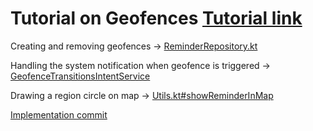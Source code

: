 # Tutorial on Geofences [Tutorial link](https://www.raywenderlich.com/7372-geofencing-api-tutorial-for-android)

Creating and removing geofences -> [ReminderRepository.kt](/3_Geofencing\app\src\main\java\com\android\raywenderlich\remindmethere\ReminderRepository.kt)

Handling the system notification when geofence is triggered -> [GeofenceTransitionsIntentService](/3_Geofencing\app\src\main\java\com\android\raywenderlich\remindmethere\GeofenceTransitionsIntentService.kt)

Drawing a region circle on map -> [Utils.kt#showReminderInMap](/3_Geofencing\app\src\main\java\com\android\raywenderlich\remindmethere\Utils.kt)

[Implementation commit]()
